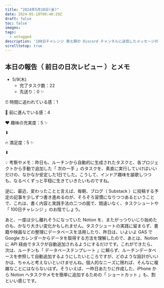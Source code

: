 ```yaml
---
title: "2024年5月10日(金)"
date: 2024-05-10T00:40:29Z
draft: false
toc: false
images:
tags: 
  - untagged
description: '100日チャレンジ 第七期の Discord チャンネルに送信したメッセージのアーカイブ'
scrolltotop: true
---
```


## 本日の報告（ 前日の日次レビュー ）とメモ

- 5/9(木)
  - 完了タスク数：22
  - 先送り：0 ✨

⏰ 時間に追われている感：1

💪 前に進んでいる感：4

❤️ 趣味の充実度：5 ✨

⬇︎

🔥 満足度：5 ✨

⬇︎

💡 考察やメモ：昨日も、ルーチンから自動的に生成されたタスクと、各プロジェクトから手動で追加した「 次の一手 」のタスクを、素直に実行していけばいいだけの、なかなか安定した1日でした。こうして、インドア趣味を謳歌しつつも、なるべくずっと平穏に生きていきたいものですね。

逆に、最近、変わったことと言えば、毎朝、ブログ（ Substack ）に投稿する予定の記事を少しずつ書き進めるのが、そろそろ習慣になりつつあるということで、これは、書く内容と実践手法の二つの面で、間違いなく、タスクシュートや「 100日チャレンジ 」のお陰でしょう。

あと、一度は少し離れそうになっていた Notion を、またがっつりいじり始めたのも、かなり大きい変化かもしれません。タスクシュートの実践に留まらず、書籍や映画などの整理にデータベースを活用したり、昨日は、いよいよ GAS で Google カレンダーからデータを取得する方法を理解したので、あとは、Notion に API 経由でタスクが自動追加されるようにするだけです。これができたら、次は、ルーチンも「 データベーステンプレート 」に頼らず、ルーチンデータベースを参照して自動追加するようにしたいところですが、どのような設計がいいかは、ちゃんと考えないといけませんね。個人的なニーズに限れば、そんなに複雑なことにはならないはず。そういえば、一昨日あたりに作成した、iPhone から Notion へタスクやメモを簡単に追加するための「 ショートカット 」も、割といい感じです。
